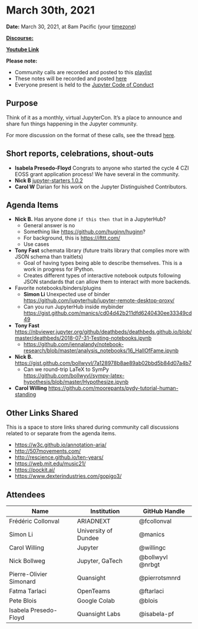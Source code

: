 # March 30th, 2021

**Date:** March 30, 2021, at 8am Pacific (your [timezone](https://arewemeetingyet.com/Los%20Angeles/2021-03-30/8:00/Jupyter%20Community%20Call))

[**Discourse:**](https://discourse.jupyter.org/t/jupyter-community-calls/668)

[**Youtube Link**](https://youtu.be/8JQoALd9KTo)

**Please note:**
- Community calls are recorded and posted to this [playlist](https://www.youtube.com/playlist?list=PLUrHeD2K9Cmkoamm4NjLmvXC4Y6E1o8SP)
- These notes will be recorded and posted [here](https://jupyter.readthedocs.io/en/latest/community/community-call-notes/index.html)
- Everyone present is held to the [Jupyter Code of Conduct](https://jupyter.org/conduct)

## Purpose

Think of it as a monthly, virtual JupyterCon. It’s a place to announce and share fun things happening in the Jupyter community.

For more discussion on the format of these calls, see the thread [here](https://discourse.jupyter.org/t/reviving-the-all-jupyter-team-meetings/423).

## Short reports, celebrations, shout-outs

* **Isabela Presedo-Floyd** Congrats to anyone who started the cycle 4 CZI EOSS grant application process! We have several in the community.
* **Nick B**  [jupyter-starters 1.0.2](https://pypi.org/project/jupyter-starters/)
* **Carol W** Darian for his work on the Jupyter Distinguished Contributors.

## Agenda Items

- **Nick B.** Has anyone done `if this then that` in a JupyterHub?
    - General answer is no
    - Something like https://github.com/huginn/huginn?
    - For background, this is https://ifttt.com/
    - Use cases 
- **Tony Fast** schemata library (future traits library that complies more with JSON schema than traitlets)
    - Goal of having types being able to describe themselves. This is a work in progress for IPython.
    - Creates different types of interactive notebook outputs following JSON standards that can allow them to interact with more backends.
- Favorite notebooks/binders/plugins
    - **Simon Li** Unexpected use of binder https://github.com/jupyterhub/jupyter-remote-desktop-proxy/
    - Can you run JupyterHub inside mybinder https://gist.github.com/manics/cd04d42b211dfd6240430ee33349cd49
- **Tony Fast** https://nbviewer.jupyter.org/github/deathbeds/deathbeds.github.io/blob/master/deathbeds/2018-07-31-Testing-notebooks.ipynb
    - https://github.com/jennalandy/notebook-research/blob/master/analysis_notebooks/16_HallOfFame.ipynb
- **Nick B.** https://gist.github.com/bollwyvl/7a128978b8ae89ab02bbd5b84d07a4b7
    - Can we round-trip LaTeX to SymPy https://github.com/bollwyvl/sympy-latex-hypothesis/blob/master/Hypothesize.ipynb
- **Carol Willing** https://github.com/moorepants/pydy-tutorial-human-standing

## Other Links Shared

This is a space to store links shared during community call discussions related to or separate from the agenda items.

- https://w3c.github.io/annotation-aria/
- http://507movements.com/
- http://rescience.github.io/ten-years/
- https://web.mit.edu/music21/
- https://pockit.ai/
- https://www.dexterindustries.com/gopigo3/

## Attendees

|   Name             | Institution          | GitHub Handle                |
|--------------------|----------------------|------------------------------|
| Frédéric Collonval | ARIADNEXT            | @fcollonval |
| Simon Li           | University of Dundee | @manics |
| Carol Willing      | Jupyter              | @willingc |
| Nick Bollweg       | Jupyter, GaTech      | @bollwyvl @nrbgt |
|  Pierre-Olivier Simonard  | Quansight | @pierrotsmnrd|         
| Fatma Tarlaci      | OpenTeams            | @ftarlaci |
| Pete Blois         | Google Colab         | @blois |
| Isabela Presedo-Floyd | Quansight Labs | @isabela-pf |
